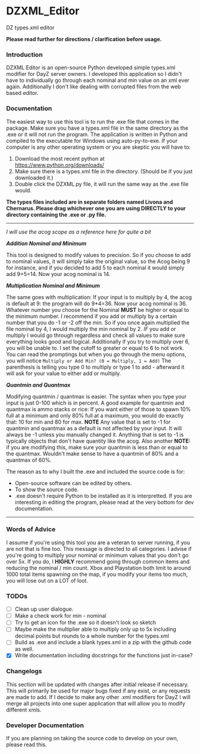 # DZXML_Editor
 DZ types.xml editor

**Please read further for directions / clarification before usage.**
### Introduction
DZXML Editor is an open-source Python developed simple types.xml modifier for DayZ server owners. I developed this
application so I didn't have to individually go through each nominal and min value on an xml ever again. Additionally
I don't like dealing with corrupted files from the web based editor.
### Documentation

The easiest way to use this tool is to run the .exe file that comes in the package. Make sure you have a types.xml file
in the same directory as the .exe or it will not run the program. The application is written in Python and compiled to the
executable for Windows using auto-py-to-exe. If your computer is any other operating system or you are skeptic you will have to:

1. Download the most recent python at https://www.python.org/downloads/
2. Make sure there is a types.xml file in the directory. (Should be if you just downloaded it.)
3. Double click the DZXML.py file, it will run the same way as the .exe file would.

**The types files included are in separate folders named Livona and Chernarus. Please drag whichever one you are using DIRECTLY to your directory containing the .exe or .py file.**

----------

*I will use the acog scope as a reference here for quite a bit*

***Addition Nominal and Minimum***

This tool is designed to modify values to precision. So if you choose to add to nominal values, it will simply take the original
value, so the Acog being 9 for instance, and if you decided to add 5 to each nominal it would simply add 9+5=14. Now your acog
nominal is 14.

***Multiplication Nominal and Minimum***

The same goes with multiplication: If your input is to multiply by 4, the acog is default at 9: the program will do 9*4=36. Now
your acog nominal is 36.
Whatever number you choose for the Nominal **MUST** be higher or equal to the minimum number. I recommend if you add or multiply
by a certain number that you do -1 or -2 off the min. So if you once again multiplied the file nominal by 4, I would multiply the
min nominal by 2. *IF* you add or multiply I would go through regardless and check all values to make sure everything looks good and logical. Additionally if you try to multiply over 6, you will be unable to. I set the cutoff to greater or equal to 6 to not work.
You can read the promptings but when you go through the menu options, you will notice `Multiply or Add Min? (0 = Multiply, 1 = Add)` The parenthesis is telling you type 0 to multiply or type 1 to add - afterward it will ask for your value to either add or multiply.

***Quantmin and Quantmax***

Modifying quantmin / quantmax is easier. The syntax when you type your input is just 0-100 which is in percent. A good example for quantmin and quantmax is ammo stacks or rice: If you want either of those to spawn 10% full at a minimum and only 80% full at a maximum, you would do exactly that: 10 for min and 80 for max. **NOTE** Any value that is set to -1 for quantmin and quantmax as a default is not affected by your input. It will always be -1 unless you manually changed it. Anything that is set to -1 is typically objects that don't have quantity like the acog. Also another **NOTE:** if you are modifying this, make sure your quantmin is less than or equal to the quantmax. Wouldn't make sense to have a quantmin of 80% and a quantmax of 60%.


The reason as to why I built the .exe and included the source code is for:
- Open-source software can be edited by others.
- To show the source code.
- .exe doesn't require Python to be installed as it is interpretted.
If you are interesting in editing the program, please read at the very bottom for dev documentation.

---

### Words of Advice
I assume if you're using this tool you are a veteran to server running, if you are not that is fine too. This message is
directed to all categories. I advise if you're going to multiply your nominal or minimum values that you don't go over 5x.
If you do, I **HIGHLY** recommend going through common items and reducing the nominal / min count. Xbox and Playstation both
limit to around 1000 total items spawning on the map, if you modify your items too much, you will lose out on a LOT of loot.

### TODOs
- [ ] Clean up user dialogue.
- [ ] Make a check work for min - nominal
- [ ] Try to get an icon for the .exe so it doesn't look so sketch
- [ ] Maybe make the multiplier able to multiply only up to 5x including decimal points but rounds to a whole number for the types.xml
- [ ] Build as .exe and include a blank types.xml in a zip with the github code as well.
- [X] Write documentation including docstrings for the functions just in-case?

### Changelogs
This section will be updated with changes after initial release if necessary. This will primarily be used for major bugs fixed if any exist, or any requests are made to add. If I decide to make any other .xml modifiers for DayZ I will merge all projects into one super application that will allow you to modify different xmls.

### Developer Documentation
If you are planning on taking the source code to develop on your own, please read this.